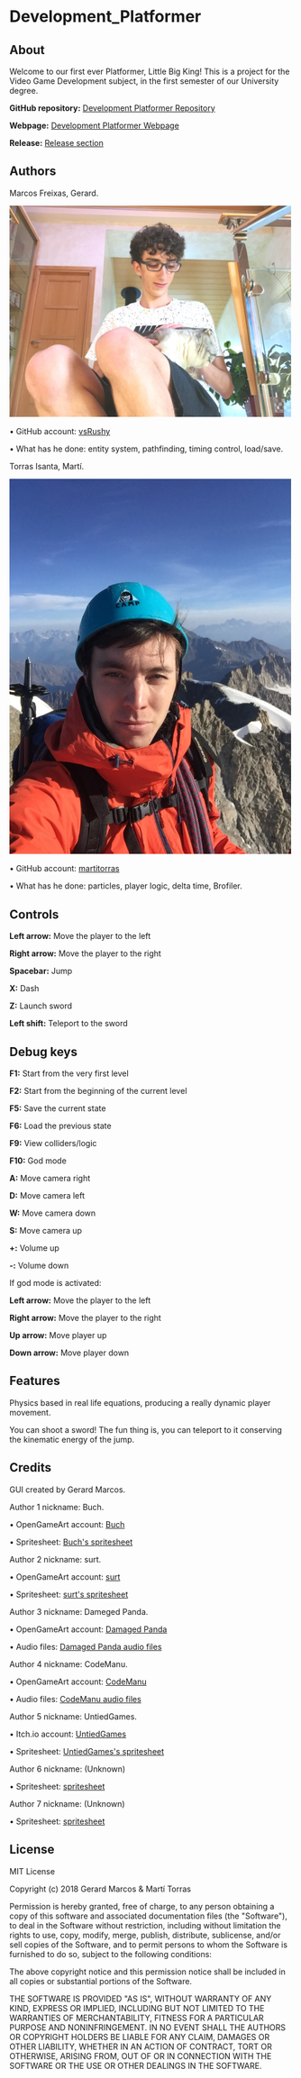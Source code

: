 ﻿# Development_Platformer

## About

Welcome to our first ever Platformer, Little Big King! This is a project for the Video Game Development subject, in the first semester of our University degree.

**GitHub repository:** [Development Platformer Repository](https://github.com/vsRushy/Development_Platformer)

**Webpage:** [Development Platformer Webpage](https://vsrushy.github.io/Development_Platformer)

**Release:** [Release section](https://github.com/vsRushy/Development_Platformer/releases)

## Authors

Marcos Freixas, Gerard.

<img src="Gerard_Photo.jpg" width="500" />

• GitHub account: [vsRushy](https://github.com/vsRushy)

• What has he done: entity system, pathfinding, timing control, load/save.

Torras Isanta, Martí.

<img src="marti_photo.JPG" width="500" />

• GitHub account: [martitorras](https://github.com/martitorras)

• What has he done: particles, player logic, delta time, Brofiler.

## Controls

**Left arrow:** Move the player to the left

**Right arrow:** Move the player to the right

**Spacebar:** Jump

**X:** Dash

**Z:** Launch sword

**Left shift:** Teleport to the sword

## Debug keys

**F1:** Start from the very first level

**F2:** Start from the beginning of the current level

**F5:** Save the current state

**F6:** Load the previous state

**F9:** View colliders/logic

**F10:** God mode

**A:** Move camera right

**D:** Move camera left

**W:** Move camera down

**S:** Move camera up

**+:** Volume up

**-:** Volume down

If god mode is activated:

**Left arrow:** Move the player to the left

**Right arrow:** Move the player to the right

**Up arrow:** Move player up

**Down arrow:** Move player down

## Features

Physics based in real life equations, producing a really dynamic player movement.

You can shoot a sword! The fun thing is, you can teleport to it conserving the kinematic energy of the jump.

## Credits

GUI created by Gerard Marcos.

Author 1 nickname: Buch.

• OpenGameArt account: [Buch](https://opengameart.org/users/buch)

• Spritesheet: [Buch's spritesheet](https://opengameart.org/content/a-platformer-in-the-forest)

Author 2 nickname: surt.

• OpenGameArt account: [surt](https://opengameart.org/users/surt)

• Spritesheet: [surt's spritesheet](https://opengameart.org/content/generic-platformer-tiles)

Author 3 nickname: Dameged Panda.

• OpenGameArt account: [Damaged Panda](https://opengameart.org/users/damaged-panda)

• Audio files: [Damaged Panda audio files](https://opengameart.org/content/100-plus-game-sound-effects-wavoggm4a)

Author 4 nickname: CodeManu.

• OpenGameArt account: [CodeManu](https://opengameart.org/users/codemanu)

• Audio files: [CodeManu audio files](https://opengameart.org/content/platformer-game-music-pack)

Author 5 nickname: UntiedGames.

• Itch.io account: [UntiedGames](untiedgames.itch.io/)
 
• Spritesheet: [UntiedGames's spritesheet](https://untiedgames.itch.io/floating-skull-enemy)
 
 Author 6 nickname: (Unknown)
 
 • Spritesheet: [spritesheet](https://forum.unity.com/attachments/linkedit-png.80767/)
 
 Author 7 nickname: (Unknown)
 
 • Spritesheet: [spritesheet](https://www.spriters-resource.com/game_boy_advance/pokemonmysterydungeonredrescueteam/sheet/5251/)

## License

MIT License

Copyright (c) 2018 Gerard Marcos & Martí Torras

Permission is hereby granted, free of charge, to any person obtaining a copy
of this software and associated documentation files (the "Software"), to deal
in the Software without restriction, including without limitation the rights
to use, copy, modify, merge, publish, distribute, sublicense, and/or sell
copies of the Software, and to permit persons to whom the Software is
furnished to do so, subject to the following conditions:

The above copyright notice and this permission notice shall be included in all
copies or substantial portions of the Software.

THE SOFTWARE IS PROVIDED "AS IS", WITHOUT WARRANTY OF ANY KIND, EXPRESS OR
IMPLIED, INCLUDING BUT NOT LIMITED TO THE WARRANTIES OF MERCHANTABILITY,
FITNESS FOR A PARTICULAR PURPOSE AND NONINFRINGEMENT. IN NO EVENT SHALL THE
AUTHORS OR COPYRIGHT HOLDERS BE LIABLE FOR ANY CLAIM, DAMAGES OR OTHER
LIABILITY, WHETHER IN AN ACTION OF CONTRACT, TORT OR OTHERWISE, ARISING FROM,
OUT OF OR IN CONNECTION WITH THE SOFTWARE OR THE USE OR OTHER DEALINGS IN THE
SOFTWARE.
